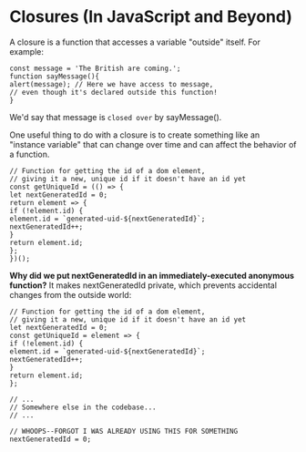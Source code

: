 # Closures (In JavaScript and Beyond)

A closure is a function that accesses a variable "outside" itself. For example:

```
const message = 'The British are coming.';
function sayMessage(){
alert(message); // Here we have access to message,
// even though it's declared outside this function!
}
```

We'd say that message is `closed over` by sayMessage().

One useful thing to do with a closure is to create something like an "instance variable" that can change over time and can affect the behavior of a function.

```
// Function for getting the id of a dom element,
// giving it a new, unique id if it doesn't have an id yet
const getUniqueId = (() => {
let nextGeneratedId = 0;
return element => {
if (!element.id) {
element.id = `generated-uid-${nextGeneratedId}`;
nextGeneratedId++;
}
return element.id;
};
})();
```

**Why did we put nextGeneratedId in an immediately-executed anonymous function?** It makes nextGeneratedId private, which prevents accidental changes from the outside world:

```
// Function for getting the id of a dom element,
// giving it a new, unique id if it doesn't have an id yet
let nextGeneratedId = 0;
const getUniqueId = element => {
if (!element.id) {
element.id = `generated-uid-${nextGeneratedId}`;
nextGeneratedId++;
}
return element.id;
};

// ...
// Somewhere else in the codebase...
// ...

// WHOOPS--FORGOT I WAS ALREADY USING THIS FOR SOMETHING
nextGeneratedId = 0;
```
